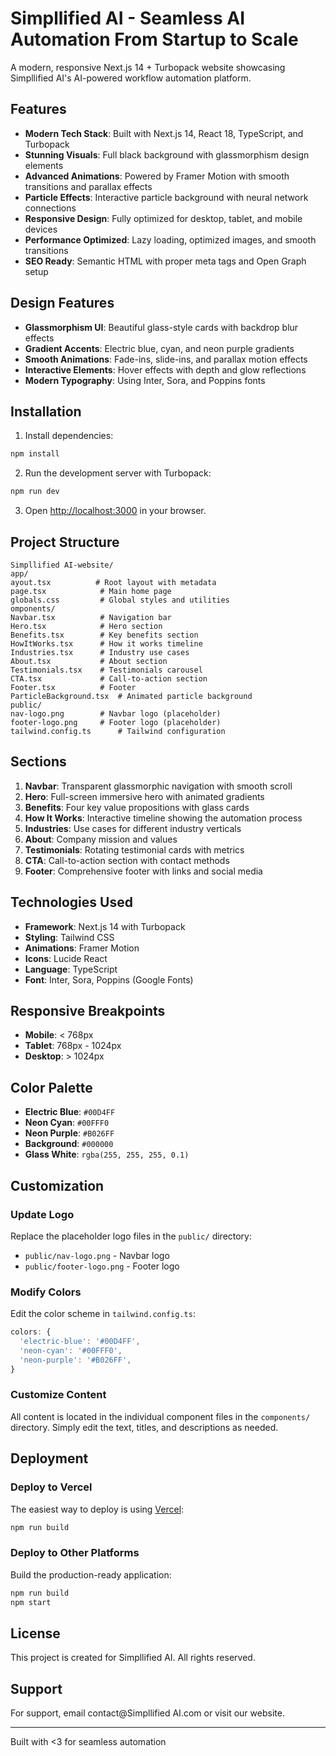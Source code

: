 ﻿# Simpllified AI - Seamless AI Automation From Startup to Scale

A modern, responsive Next.js 14 + Turbopack website showcasing Simpllified AI's AI-powered workflow automation platform.

## Features

- **Modern Tech Stack**: Built with Next.js 14, React 18, TypeScript, and Turbopack
- **Stunning Visuals**: Full black background with glassmorphism design elements
- **Advanced Animations**: Powered by Framer Motion with smooth transitions and parallax effects
- **Particle Effects**: Interactive particle background with neural network connections
- **Responsive Design**: Fully optimized for desktop, tablet, and mobile devices
- **Performance Optimized**: Lazy loading, optimized images, and smooth transitions
- **SEO Ready**: Semantic HTML with proper meta tags and Open Graph setup

## Design Features

- **Glassmorphism UI**: Beautiful glass-style cards with backdrop blur effects
- **Gradient Accents**: Electric blue, cyan, and neon purple gradients
- **Smooth Animations**: Fade-ins, slide-ins, and parallax motion effects
- **Interactive Elements**: Hover effects with depth and glow reflections
- **Modern Typography**: Using Inter, Sora, and Poppins fonts

## Installation

1. Install dependencies:
```bash
npm install
```

2. Run the development server with Turbopack:
```bash
npm run dev
```

3. Open [http://localhost:3000](http://localhost:3000) in your browser.

## Project Structure

```
Simpllified AI-website/
app/
ayout.tsx          # Root layout with metadata
page.tsx            # Main home page
globals.css         # Global styles and utilities
omponents/
Navbar.tsx          # Navigation bar
Hero.tsx            # Hero section
Benefits.tsx        # Key benefits section
HowItWorks.tsx      # How it works timeline
Industries.tsx      # Industry use cases
About.tsx           # About section
Testimonials.tsx    # Testimonials carousel
CTA.tsx             # Call-to-action section
Footer.tsx          # Footer
ParticleBackground.tsx  # Animated particle background
public/
nav-logo.png        # Navbar logo (placeholder)
footer-logo.png     # Footer logo (placeholder)
tailwind.config.ts      # Tailwind configuration
```

## Sections

1. **Navbar**: Transparent glassmorphic navigation with smooth scroll
2. **Hero**: Full-screen immersive hero with animated gradients
3. **Benefits**: Four key value propositions with glass cards
4. **How It Works**: Interactive timeline showing the automation process
5. **Industries**: Use cases for different industry verticals
6. **About**: Company mission and values
7. **Testimonials**: Rotating testimonial cards with metrics
8. **CTA**: Call-to-action section with contact methods
9. **Footer**: Comprehensive footer with links and social media

## Technologies Used

- **Framework**: Next.js 14 with Turbopack
- **Styling**: Tailwind CSS
- **Animations**: Framer Motion
- **Icons**: Lucide React
- **Language**: TypeScript
- **Font**: Inter, Sora, Poppins (Google Fonts)

## Responsive Breakpoints

- **Mobile**: < 768px
- **Tablet**: 768px - 1024px
- **Desktop**: > 1024px

## Color Palette

- **Electric Blue**: `#00D4FF`
- **Neon Cyan**: `#00FFF0`
- **Neon Purple**: `#B026FF`
- **Background**: `#000000`
- **Glass White**: `rgba(255, 255, 255, 0.1)`

## Customization

### Update Logo

Replace the placeholder logo files in the `public/` directory:
- `public/nav-logo.png` - Navbar logo
- `public/footer-logo.png` - Footer logo

### Modify Colors

Edit the color scheme in `tailwind.config.ts`:

```typescript
colors: {
  'electric-blue': '#00D4FF',
  'neon-cyan': '#00FFF0',
  'neon-purple': '#B026FF',
}
```

### Customize Content

All content is located in the individual component files in the `components/` directory. Simply edit the text, titles, and descriptions as needed.

## Deployment

### Deploy to Vercel

The easiest way to deploy is using [Vercel](https://vercel.com):

```bash
npm run build
```

### Deploy to Other Platforms

Build the production-ready application:

```bash
npm run build
npm start
```

## License

This project is created for Simpllified AI. All rights reserved.

## Support

For support, email contact@Simpllified AI.com or visit our website.

---

Built with <3 for seamless automation


